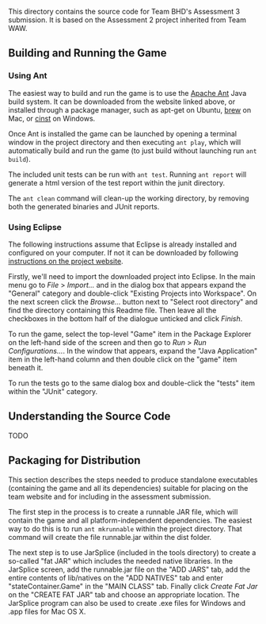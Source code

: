 This directory contains the source code for Team BHD's Assessment 3 submission. It is based on the Assessment 2 project inherited from Team WAW.

## Building and Running the Game

### Using Ant

The easiest way to build and run the game is to use the [Apache Ant](http://ant.apache.org) Java build system. It can be downloaded from the website linked above, or installed through a package manager, such as apt-get on Ubuntu, [brew](http://brew.sh) on Mac, or [cinst](http://chocolatey.org) on Windows.

Once Ant is installed the game can be launched by opening a terminal window in the project directory and then executing `ant play`, which will automatically build and run the game (to just build without launching run `ant build`).

The included unit tests can be run with `ant test`. Running `ant report` will generate a html version of the test report within the junit directory.

The `ant clean` command will clean-up the working directory, by removing both the generated binaries and JUnit reports.

### Using Eclipse

The following instructions assume that Eclipse is already installed and configured on your computer. If not it can be downloaded by following [instructions on the project website](http://www.eclipse.org/downloads/).

Firstly, we'll need to import the downloaded project into Eclipse. In the main menu go to *File* > *Import...* and in the dialog box that appears expand the "General" category and double-click "Existing Projects into Workspace". On the next screen click the *Browse...* button next to "Select root directory" and find the directory containing this Readme file. Then leave all the checkboxes in the bottom half of the dialogue unticked and click *Finish*.

To run the game, select the top-level "Game" item in the Package Explorer on the left-hand side of the screen and then go to *Run* > *Run Configurations...*. In the window that appears, expand the "Java Application" item in the left-hand column and then double click on the "game" item beneath it. 

To run the tests go to the same dialog box and double-click the "tests" item within the "JUnit" category.

## Understanding the Source Code

TODO

## Packaging for Distribution

This section describes the steps needed to produce standalone executables (containing the game and all its dependencies) suitable for placing on the team website and for including in the assessment submission.

The first step in the process is to create a runnable JAR file, which will contain the game and all platform-independent dependencies. The easiest way to do this is to run `ant mkrunnable` within the project directory. That command will create the file runnable.jar within the dist folder.

The next step is to use JarSplice (included in the tools directory) to create a so-called "fat JAR" which includes the needed native libraries. In the JarSplice screen, add the runnable.jar file on the "ADD JARS" tab, add the entire contents of lib/natives on the "ADD NATIVES" tab and enter "stateContainer.Game" in the "MAIN CLASS" tab. Finally click *Create Fat Jar* on the "CREATE FAT JAR" tab and choose an appropriate location. The JarSplice program can also be used to create .exe files for Windows and .app files for Mac OS X.
